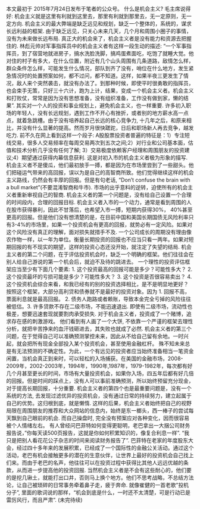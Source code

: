 本文最初于 2015年7月24日发布于笔者的公众号。
什么是机会主义? 毛主席说得好: 机会主义就是这里有利就到这里去，那里有利就到那里去，无一定原则，无一定方向.
机会主义的最大弊端是缺乏远见和规划，缺乏一个整体的，系统的，谋求长远利益的框架.
由于缺乏远见，只关心未来几天，几个月和周围小圈子的事情，没有为未来做长远布局. 真正大的机会来了，机会主义者是没有能力和资源去把握住的.
林彪元帅对军事指挥员中的机会主义者有这样一段生动的描述:
“一个军事指挥员，到了宿营地就进房子，搞水洗脸洗脚，搞鸡蛋煮面吃，吃饱了就睡大觉。他对住的村子有多大，在什么位置，附近有几个山头周围有几条道路，敌情怎么样，群众条件怎么样，可能发生什么情况，部队到齐了没有，哨位在什么地方，发生紧急情况时的处置预案如何，都不过问，都不知道。这样，如果半夜三更发生了情况，敌人来个突然袭击，就没有办法了。到那种时候，即使平时很勇敢的指挥员，也会束手无策，只好三十六计，跑为上计，结果，变成一个机会主义者。机会主义和打败仗，常常是因为没有思想准备，没有组织准备，工作没有做到家，懒的结果”.
其实对一个人的投资和事业规划上，避免机会主义，也一样重要.
许多初入职场的年轻人，没有长远规划，遇到工作不开心有挫折，或者别的地方薪水高一点点，就着急跳槽。由于没有培养起自己长远的核心竞争力, 十几年之后，和原来相比，并没有什么显著的提高。然而岁月很快蹉跎，日后和职场新人再去竞争，越发吃力.
前不久在网上看到这样一个段子:
A股股票投资者普遍的特征是：1）专注短线交易，很多人交易频率在每周交易两次到五次之间;2）对行业和公司基本面，估值和技术分析几乎没有任何了解; 3）交易极度依赖客户经理和周围朋友的投资建议;4）期望通过获得内幕信息获利.
这是对初入市的机会主义者极为形象的描写.
机会主义者不是傻瓜，他们最初放手一搏，都是因为在市场里尝到了一些甜头。他们把碰运气带来的高回报，误以为是自己的高智商所致。他们觉得继续这样的机会主义路线，仍然会有丰厚的回报。但是有句老话, “Don’t confuse the brain with a bull market”(不要混淆智商和牛市). 市场的出乎意料的逆转，迫使所有的机会主义者重新审视自己的智商.
机会主义者的第一个问题是，没有给自己设置一个合理的时间段内，合理的回报目标.
机会主义者入市的一个动力，通常是看到周围的人在股市获得暴利，因此不甘落后，也希望入市一搏，短期内获得30%， 40%甚至更高的回报。但是他们没有想清楚的是，在目前中国和美国长期国债无风险利率只有3-4%的市场里，如果一个投资机会有更高的回报，就势必有一定风险。如果对这个风险没有真正的理解，面对损失就措手不及.
一个公司成长的周期没有理由像农作物一样，以一年为单位。衡量长期投资的回报也不应当只看一两年。如果对短期回报的有不现实的期望，这样的投资心态还没开始，就注定了失望的结局. 机会主义者的第二个问题，在于评估投资机会时，缺乏一个明确的框架。他们往往会在别人给自己游说的第一个机会后，就迫不及待的跳进去。
一个理性的投资评估框架应当至少有下面几个要素: 1. 这个投资最高的回报可能是多少？可能性多大？ 2. 这个投资最坏的亏损可能是多少？可能性多大？ 3. 这个投资是否很容易卖出？ 4. 这个投资机会综合来看，和我已经有的别的投资选择相比，是不是明显地更好？
按照这个框架，大部分高利贷和债券就不是最好的投资对象。因为 1. 回报不高，票面利息就是最高回报。 2. 债务人跑路或者赖账，导致本金完全亏掉的风险往往被低估。3. 许多贷款不存在二级市场，不能迅速退出. 即使有二级市场，流动性也极差，想要迅速套现就要割肉承受损失.
对于机会主义者，投资成了一个赌博，追求存在感的刺激游戏。 他们看到有人画了一个大饼, 不依靠一个严谨的框架去理性分析，就把辛苦挣来的血汗钱砸进去，其失败也就成了必然. 机会主义者的第三个问题，在于觉得自己可以准确预测掌控未来，因此从不给自己留有余地。一时兴起，就会把所有现金全部投入某个投资机会，甚至使用金融杠杆。
殊不知未来总是有无法预测的不确定性。为此，一个有远见的投资者应当始终准备相当一笔资金闲置，当机会真正到来时，可以轻松的入场捕获。在美国的金融市场，2008-2009年，2002-2003年，1994年，1990年,1987年，1979-1982年，每次都有好几个月甚至更长的时间，市场有大量投资机会，如果你入场，四五年后都有好几倍的回报。但是时间的踩点上，没有人可以事前准确预测，所以始终预留充分现金，对于提高长期回报，十分重要.
机会主义者的第四个也是最重要问题是，没有一个系统的方法, 去发现过滤优异的投资机会，没有通过日常的持续努力，建立起属于自己的优势。这归根到底，就是懒惰.
这样的后果，机会主义者始终把自己的视野局限在周围朋友的推荐和大众网站的信息内，始终是东一榔头，西一棒子的尝试每天飘到自己眼前的机会. 而自己操盘时, 完全没有预案应对各种变化，因而很容易被个人情绪左右。
有人曾经问巴菲特如何变得更聪明，老巴拿出一大捆公司财务报告说，”你每天读500页报告，这就是你如何积累知识的，像复合利息一样”. “我只是把别人看花花公子杂志的时间来阅读财务报告了”.
巴菲特在老家的年度股东大会，经过四十多年来的发展积累，已经成了一个国际性的金融公关活动。通过这个活动，老巴有机会接触更多的潜在的生意伙伴，让世界上最好的投资机会自己找上们来。而由于老巴的名声，他往往可以在投资过程中获得比其他人远远优越的条款，从而进一步提高他的投资回报.
当然机会主义者是不会有这些耐心的，他们要的是挖几锹土，就能打出口井，否则马上换个地方。他们不思考战略，不总结方法论，让自己被琐碎的日常事务牵着鼻子走，疲于奔命.
就像崔健的一首老歌”投机分子”, 里面的歌词说的那样，“机会到底是什么，一时还不太清楚，可是行动已是雷厉风行，而且严肃”.
(未完待续)
